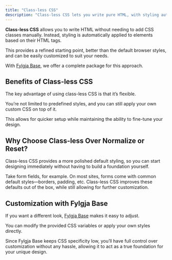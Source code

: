 ```yaml
---
title: "Class-less CSS"
description: "Class-less CSS lets you write pure HTML, with styling automatically applied based on the HTML elements themselves."
---
```


**Class-less CSS** allows you to write HTML without needing to add CSS classes manually.
Instead, styling is automatically applied to elements based on their HTML tags.

This provides a refined starting point, better than the default browser styles, and can be easily customized to suit your needs.

With [Fylgja Base], we offer a complete package for this approach.

## Benefits of Class-less CSS

The key advantage of using class-less CSS is that it’s flexible.

You’re not limited to predefined styles, and you can still apply your own custom CSS on top of it.

This allows for quicker setup while maintaining the ability to fine-tune your design.

## Why Choose Class-less Over Normalize or Reset?

Class-less CSS provides a more polished default styling,
so you can start designing immediately without having to build a foundation yourself. 

Take form fields, for example. On most sites, forms come with common default styles—borders, padding, etc.
Class-less CSS improves these defaults out of the box, while still allowing for further customization.

## Customization with Fylgja Base

If you want a different look, [Fylgja Base] makes it easy to adjust.

You can modify the provided CSS variables or apply your own styles directly.

Since Fylgja Base keeps CSS specificity low, you’ll have full control over customization without any hassle,
allowing it to act as a true foundation for your unique design.

[Fylgja Base]: ../packages/base
